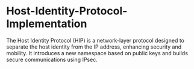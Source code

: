 # Host-Identity-Protocol-Implementation
The Host Identity Protocol (HIP) is a network-layer protocol designed to separate the host identity from the IP address, enhancing security and mobility. It introduces a new namespace based on public keys and builds secure communications using IPsec.

